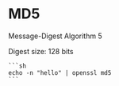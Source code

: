 # MD5

Message-Digest Algorithm 5

Digest size: 128 bits

~~~admonish example title="OpenSSL"
```sh
echo -n "hello" | openssl md5
```
~~~
